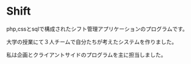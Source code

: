 # Shift
php,cssとsqlで構成されたシフト管理アプリケーションのプログラムです。

大学の授業にて３人チームで自分たちが考えたシステムを作りました。

私は企画とクライアントサイドのプログラムを主に担当しました。

